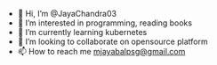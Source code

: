 - 👋 Hi, I’m @JayaChandra03
- 👀 I’m interested in programming, reading books
- 🌱 I’m currently learning kubernetes
- 💞️ I’m looking to collaborate on opensource platform
- 📫 How to reach me mjayabalpsg@gmail.com

<!---
JayaChandra03/JayaChandra03 is a ✨ special ✨ repository because its `README.md` (this file) appears on your GitHub profile.
You can click the Preview link to take a look at your changes.
--->
